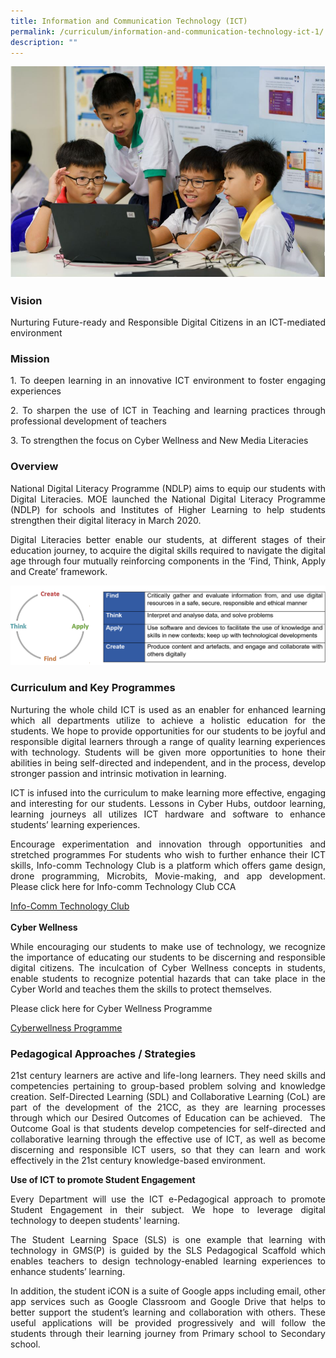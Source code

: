 ```yaml
---
title: Information and Communication Technology (ICT)
permalink: /curriculum/information-and-communication-technology-ict-1/
description: ""
---
```

![](/images/ICT%201.jpg)

### Vision
<p style="text-align: justify;">Nurturing Future-ready and Responsible Digital Citizens in an ICT-mediated environment</p>

### Mission
<p></p><p style="text-align: justify;">1.  	To deepen learning in an innovative ICT environment to foster engaging experiences<br>
</p><p style="text-align: justify;">2.  	To sharpen the use of ICT in Teaching and learning practices through professional development of teachers
</p><p style="text-align: justify;">3.  	To strengthen the focus on Cyber Wellness and New Media Literacies</p>


### Overview
<p></p><p style="text-align: justify;">National Digital Literacy Programme (NDLP) aims to equip our students with Digital Literacies.
MOE launched the National Digital Literacy Programme (NDLP) for schools and Institutes of Higher Learning to help students strengthen their digital literacy in March 2020.
  
</p><p style="text-align: justify;">Digital Literacies better enable our students, at different stages of their education journey, to acquire the digital skills required to navigate the digital age through four mutually reinforcing components in the ‘Find, Think, Apply and Create’ framework.</p>

![](/images/ICT.png)

### Curriculum and Key Programmes
<p></p><p style="text-align: justify;">Nurturing the whole child
ICT is used as an enabler for enhanced learning which all departments utilize to achieve a holistic education for the students. We hope to provide opportunities for our students to be joyful and responsible digital learners through a range of quality learning experiences with technology. Students will be given more opportunities to hone their abilities in being self-directed and independent, and in the process, develop stronger passion and intrinsic motivation in learning.

</p><p style="text-align: justify;">ICT is infused into the curriculum to make learning more effective, engaging and interesting for our students. Lessons in Cyber Hubs, outdoor learning, learning journeys all utilizes ICT hardware and software to enhance students’ learning experiences.
 
</p><p style="text-align: justify;">Encourage experimentation and innovation through opportunities and stretched programmes
For students who wish to further enhance their ICT skills, Info-comm Technology Club is a platform which offers game design, drone programming, Microbits, Movie-making, and app development.
Please click here for Info-comm Technology Club CCA</p>

[Info-Comm Technology Club](/co-curricular-activities/cca/clubs-n-societies/info-comm-technology-club/)<br>
<br>
<b>Cyber Wellness</b>
<p></p><p style="text-align: justify;">While encouraging our students to make use of technology, we recognize the importance of educating our students to be discerning and responsible digital citizens. The inculcation of Cyber Wellness concepts in students, enable students to recognize potential hazards that can take place in the Cyber World and teaches them the skills to protect themselves.

</p><p style="text-align: justify;">Please click here for Cyber Wellness Programme</p>

[Cyberwellness Programme](/curriculum/character-n-citizenship-education-cce-1/cyber-wellness-programme/)
<p></p>

### Pedagogical Approaches / Strategies
<p></p><p style="text-align: justify;">21st century learners are active and life-long learners. They need skills and competencies pertaining to group-based problem solving and knowledge creation. Self-Directed Learning (SDL) and Collaborative Learning (CoL) are part of the development of the 21CC, as they are learning processes through which our Desired Outcomes of Education can be achieved.&nbsp; The Outcome Goal is that students develop competencies for self-directed and collaborative learning through the effective use of ICT, as well as become discerning and responsible ICT users, so that they can learn and work effectively in the 21st century knowledge-based environment.<br></p>

<b>Use of ICT to promote Student Engagement</b>
<p></p><p style="text-align: justify;">Every Department will use the ICT e-Pedagogical approach to promote Student Engagement in their subject. We hope to leverage digital technology to deepen students' learning.

</p><p style="text-align: justify;">The Student Learning Space (SLS) is one example that learning with technology in GMS(P) is guided by the SLS Pedagogical Scaffold which enables teachers to design technology-enabled learning experiences to enhance students’ learning.

</p><p style="text-align: justify;">In addition, the student iCON is a suite of Google apps including email, other app services such as Google Classroom and Google Drive that helps to better support the student’s learning and collaboration with others. These useful applications will be provided progressively and will follow the students through their learning journey from Primary school to Secondary school.</p>